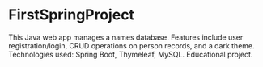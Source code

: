 # FirstSpringProject
This Java web app manages a names database. Features include user registration/login, CRUD operations on person records, and a dark theme. Technologies used: Spring Boot, Thymeleaf, MySQL. Educational project.
